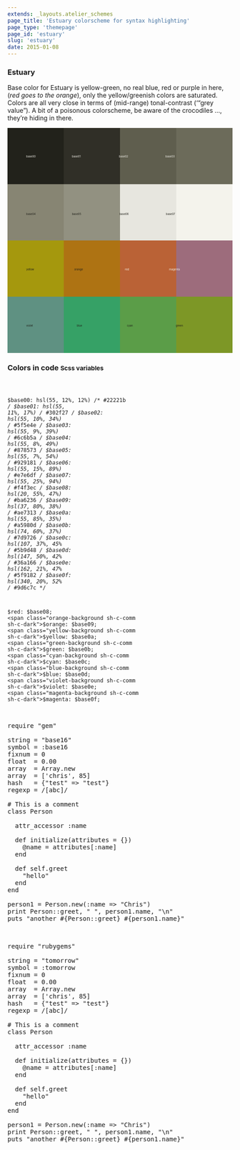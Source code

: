 ```yaml
---
extends: _layouts.atelier_schemes
page_title: 'Estuary colorscheme for syntax highlighting'
page_type: 'themepage'
page_id: 'estuary'
slug: 'estuary'
date: 2015-01-08
---
```


<h3 id="about-estuary">Estuary</h3>
<p>Base color for Estuary is yellow-green, no real blue, red or purple in here, (<i>red goes to the orange</i>), only the yellow/greenish colors are saturated. Colors are all very close in terms of (mid-range) tonal-contrast (‘“grey value”). A bit of a poisonous colorscheme, be aware of the crocodiles &hellip;, they’re hiding in there.</p>

<svg version="1.1" xmlns="http://www.w3.org/2000/svg" xmlns:xlink="http://www.w3.org/1999/xlink" viewBox="0 0 1200 1200">
<style type="text/css">
<![CDATA[
.base00-background  { fill: hsl(55, 12%, 12%); }
.base01-background  { fill: hsl(55, 11%, 17%); }
.base02-background  { fill: hsl(55, 10%, 34%); }
.base03-background  { fill: hsl(55, 9%, 39%);  }
.base04-background  { fill: hsl(55, 8%, 49%);  }
.base05-background  { fill: hsl(55, 7%, 54%);  }
.base06-background  { fill: hsl(55, 15%, 89%); }
.base07-background  { fill: hsl(55, 25%, 94%); }
.base08-background, .red-background     { fill: hsl(20, 55%, 47%); }
.base09-background, .orange-background  { fill: hsl(37, 80%, 38%); }
.base0A-background, .yellow-background  { fill: hsl(55, 85%, 35%); }
.base0B-background, .green-background   { fill: hsl(74, 60%, 37%); }
.base0C-background, .cyan-background    { fill: hsl(107, 37%, 45%) }
.base0D-background, .blue-background    { fill: hsl(147, 50%, 42%) }
.base0E-background, .violet-background  { fill: hsl(162, 21%, 47%) }
.base0F-background, .magenta-background { fill: hsl(340, 20%, 52%) }
]]></style>
  <g>
  <rect x="0" y="0" width="300" height="300" class="base00-background" />
  <rect x="300" y="0" width="300" height="300" class="base01-background" />
  <rect x="600" y="0" width="300" height="300" class="base02-background" />
  <rect x="900" y="0" width="300" height="300" class="base03-background" />
  <rect x="0" y="300" width="300" height="300" class="base04-background" />
  <rect x="300" y="300" width="300" height="300" class="base05-background" />
  <rect x="600" y="300" width="300" height="300" class="base06-background" />
  <rect x="900" y="300" width="300" height="300" class="base07-background" />
  <rect x="0" y="600" width="300" height="300" class="yellow-background" />
  <rect x="300" y="600" width="300" height="300" class="orange-background" />
  <rect x="600" y="600" width="300" height="300" class="red-background" />
  <rect x="900" y="600" width="300" height="300" class="magenta-background" />
  <rect x="0" y="900" width="300" height="300" class="violet-background" />
  <rect x="300" y="900" width="300" height="300" class="blue-background" />
  <rect x="600" y="900" width="300" height="300" class="cyan-background" />
  <rect x="900" y="900" width="300" height="300" class="green-background" />
  </g>
  <g>
  <text x="0" y="158" class="base07-background">
    <tspan dx="100" dy="0">base00</tspan>
    <tspan dx="190" dy="0">base01</tspan>
    <tspan dx="200" dy="0">base02</tspan>
    <tspan dx="195" dy="0">base03</tspan>
  </text>
  <text x="0" y="465" class="base00-background">
    <tspan dx="100" dy="0">base04</tspan>
    <tspan dx="190" dy="0">base05</tspan>
    <tspan dx="200" dy="0">base06</tspan>
    <tspan dx="195" dy="0">base07</tspan>
  </text>
  <text x="0" y="760" class="base00-background">
    <tspan dx="100" dy="0">yellow</tspan>
    <tspan dx="210" dy="0">orange</tspan>
    <tspan dx="220" dy="0" class="base07-background">red</tspan>
    <tspan dx="210" dy="0" class="base07-background">magenta</tspan>
  </text>
  <text x="0" y="1060" class="base00-background">
    <tspan dx="100" dy="0">violet</tspan>
    <tspan dx="230" dy="0">blue</tspan>
    <tspan dx="235" dy="0">cyan</tspan>
    <tspan dx="225" dy="0">green</tspan>
  </text>
  </g>
</svg>

<h3 id="color-code" class="mtm no-border">Colors in code <small>Scss variables</small></h3>
<pre class="base00-background language-scss"><code class="language-scss sh-c-light">

$base00: <span class="sh-c-comm">hsl(55, 12%, 12%)   /* #22221b */</span>
$base01: <span class="base01-background sh-c-comm">hsl(55, 11%, 17%)   /* #302f27 */</span>
$base02: <span class="base02-background sh-c-comm sh-c-dark">hsl(55, 10%, 34%)   /* #5f5e4e */</span>
$base03: <span class="base03-background sh-c-comm sh-c-dark">hsl(55, 9%, 39%)    /* #6c6b5a */</span>
$base04: <span class="base04-background sh-c-comm sh-c-dark">hsl(55, 8%, 49%)    /* #878573 */</span>
$base05: <span class="base05-background sh-c-comm sh-c-dark">hsl(55, 7%, 54%)    /* #929181 */</span>
$base06: <span class="base06-background sh-c-comm sh-c-dark">hsl(55, 15%, 89%)   /* #e7e6df */</span>
$base07: <span class="base07-background sh-c-comm sh-c-dark">hsl(55, 25%, 94%)   /* #f4f3ec */</span>
$base08: <span class="base08-background sh-c-comm sh-c-dark">hsl(20, 55%, 47%)   /* #ba6236 */</span>
$base09: <span class="base09-background sh-c-comm sh-c-dark">hsl(37, 80%, 38%)   /* #ae7313 */</span>
$base0a: <span class="base0A-background sh-c-comm sh-c-dark">hsl(55, 85%, 35%)   /* #a5980d */</span>
$base0b: <span class="base0B-background sh-c-comm sh-c-dark">hsl(74, 60%, 37%)   /* #7d9726 */</span>
$base0c: <span class="base0C-background sh-c-comm sh-c-dark">hsl(107, 37%, 45%   /* #5b9d48 */</span>
$base0d: <span class="base0D-background sh-c-comm sh-c-dark">hsl(147, 50%, 42%   /* #36a166 */</span>
$base0e: <span class="base0E-background sh-c-comm sh-c-dark">hsl(162, 21%, 47%   /* #5f9182 */</span>
$base0f: <span class="base0F-background sh-c-comm sh-c-dark">hsl(340, 20%, 52%   /* #9d6c7c */</span>

<span class="red-background sh-c-comm sh-c-dark">$red:</span>     $base08;
<span class="orange-background sh-c-comm sh-c-dark">$orange:</span>  $base09;
<span class="yellow-background sh-c-comm sh-c-dark">$yellow:</span>  $base0a;
<span class="green-background sh-c-comm sh-c-dark">$green:</span>   $base0b;
<span class="cyan-background sh-c-comm sh-c-dark">$cyan:</span>    $base0c;
<span class="blue-background sh-c-comm sh-c-dark">$blue:</span>    $base0d;
<span class="violet-background sh-c-comm sh-c-dark">$violet:</span>  $base0e;
<span class="magenta-background sh-c-comm sh-c-dark">$magenta:</span> $base0f;
</code></pre>

<pre class="base00-background base05">

<span class="base0E">require</span> <span class="base0B">"gem"</span>

<span class="base08">string</span> = <span class="base0B">"base16"</span>
<span class="base08">symbol</span> = <span class="base0B">:base16</span>
<span class="base08">fixnum</span> = <span class="base09">0</span>
<span class="base08">float</span>  = <span class="base09">0.00</span>
<span class="base08">array</span>  = <span class="base0A">Array</span>.<span class="base0D">new</span>
<span class="base08">array</span>  = [<span class="base0B">'chris'</span>, <span class="base09">85</span>]
<span class="base08">hash</span>   = {<span class="base0B">"test"</span> => <span class="base0B">"test"</span>}
<span class="base08">regexp</span> = <span class="base0C">/[abc]/</span>

<span class="base03"># This is a comment</span>
<span class="base0E">class</span> <span class="base0A">Person</span>

  <span class="base0D">attr_accessor</span> <span class="base0B">:name</span>

  <span class="base0E">def</span> <span class="base0D">initialize</span>(<span class="base08">attributes</span> = {})
    <span class="base08">@name</span> = <span class="base08">attributes</span>[<span class="base0B">:name</span>]
  <span class="base0E">end</span>

  <span class="base0E">def</span> <span class="base0E">self</span>.<span class="base0D">greet</span>
    <span class="base02-background"><span class="base0B">"hello"</span></span>
  <span class="base0E">end</span>
<span class="base0E">end</span>

<span class="base08">person1</span> = <span class="base0A">Person</span>.<span class="base0D">new</span>(<span class="base0B">:name</span> => <span class="base0B">"Chris"</span>)
<span class="base0D">print</span> <span class="base0A">Person</span>::<span class="base0D">greet</span>, <span class="base0B">" "</span>, <span class="base08">person1</span>.<span class="base0D">name</span>, <span class="base0B">"<span class="base09">\n</span>"</span>
<span class="base0D">puts</span> <span class="base0B">"another </span><span class="base0F">#{</span><span class="base0A">Person</span>::<span class="base0D">greet</span><span class="base0F">}</span> <span class="base0F">#{</span><span class="base08">person1</span>.<span class="base0D">name</span><span class="base0F">}</span><span class="base0B">"</span>

</pre>

<pre class="base07-background base02">

<span class="base0E">require</span> <span class="base0B">"rubygems"</span>

<span class="base08">string</span> = <span class="base0B">"tomorrow"</span>
<span class="base08">symbol</span> = <span class="base0B">:tomorrow</span>
<span class="base08">fixnum</span> = <span class="base09">0</span>
<span class="base08">float</span>  = <span class="base09">0.00</span>
<span class="base08">array</span>  = <span class="base0A">Array</span>.<span class="base0D">new</span>
<span class="base08">array</span>  = [<span class="base0B">'chris'</span>, <span class="base09">85</span>]
<span class="base08">hash</span>   = {<span class="base0B">"test"</span> => <span class="base0B">"test"</span>}
<span class="base08">regexp</span> = <span class="base0C">/[abc]/</span>

<span class="base03"># This is a comment</span>
<span class="base0E">class</span> <span class="base0A">Person</span>

  <span class="base0D">attr_accessor</span> <span class="base0B">:name</span>

  <span class="base0E">def</span> <span class="base0D">initialize</span>(<span class="base08">attributes</span> = {})
    <span class="base08">@name</span> = <span class="base08">attributes</span>[<span class="base0B">:name</span>]
  <span class="base0E">end</span>

  <span class="base0E">def</span> <span class="base0E">self</span>.<span class="base0D">greet</span>
    <span class="base06-background"><span class="base0B">"hello"</span></span>
  <span class="base0E">end</span>
<span class="base0E">end</span>

<span class="base08">person1</span> = <span class="base0A">Person</span>.<span class="base0D">new</span>(<span class="base0B">:name</span> => <span class="base0B">"Chris"</span>)
<span class="base0D">print</span> <span class="base0A">Person</span>::<span class="base0D">greet</span>, <span class="base0B">" "</span>, <span class="base08">person1</span>.<span class="base0D">name</span>, <span class="base0B">"<span class="base09">\n</span>"</span>
<span class="base0D">puts</span> <span class="base0B">"another </span><span class="base0F">#{</span><span class="base0A">Person</span>::<span class="base0D">greet</span><span class="base0F">}</span> <span class="base0F">#{</span><span class="base08">person1</span>.<span class="base0D">name</span><span class="base0F">}</span><span class="base0B">"</span>

</pre>
